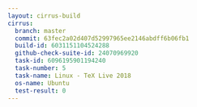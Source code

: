 ```yaml
---
layout: cirrus-build
cirrus:
  branch: master
  commit: 63fec2a02d407d52997965ee2146abdff6b06fb1
  build-id: 6031151104524288
  github-check-suite-id: 24070969920
  task-id: 6096195901194240
  task-number: 5
  task-name: Linux - TeX Live 2018
  os-name: Ubuntu
  test-result: 0
---
```

